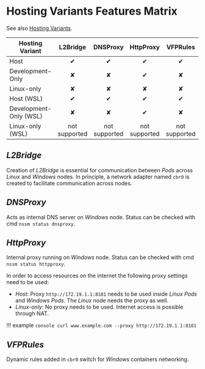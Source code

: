 <!--
SPDX-FileCopyrightText: © 2024 Siemens Healthineers AG
SPDX-License-Identifier: MIT
-->

# Hosting Variants Features Matrix
See also [Hosting Variants](../user-guide/hosting-variants.md).

| Hosting Variant        |   L2Bridge    |   DNSProxy    |   HttpProxy   |   VFPRules    |
| ---------------------- | :-----------: | :-----------: | :-----------: | :-----------: |
| Host                   |   &#10004;    |   &#10004;    |   &#10004;    |   &#10004;    |
| Development-Only       |   &#10008;    |   &#10008;    |   &#10004;    |   &#10008;    |
| Linux-only             |   &#10008;    |   &#10008;    |   &#10008;    |   &#10008;    |
| Host (WSL)             |   &#10004;    |   &#10004;    |   &#10004;    |   &#10004;    |
| Development-Only (WSL) |   &#10008;    |   &#10008;    |   &#10004;    |   &#10008;    |
| Linux-only (WSL)       | not supported | not supported | not supported | not supported |

## *L2Bridge*
Creation of *L2Bridge* is essential for communication between *Pods* across *Linux* and *Windows* nodes. In principle, a network adapter named `cbr0` is created to facilitate communication across nodes.

## *DNSProxy*
Acts as internal DNS server on *Windows* node. Status can be checked with cmd `nssm status dnsproxy`.

## *HttpProxy*
Internal proxy running on *Windows* node. Status can be checked with cmd `nssm status httpproxy`.

In order to access resources on the internet the following proxy settings need to be used:

- *Host*: Proxy `http://172.19.1.1:8181` needs to be used inside *Linux* *Pods* and *Windows* *Pods*. The *Linux* node needs the proxy as well.
- *Linux-only*: No proxy needs to be used. Internet access is possible through NAT.

!!! example
    ```console
    curl www.example.com --proxy http://172.19.1.1:8181
    ```

## *VFPRules*
Dynamic rules added in `cbr0` switch for *Windows* containers networking.